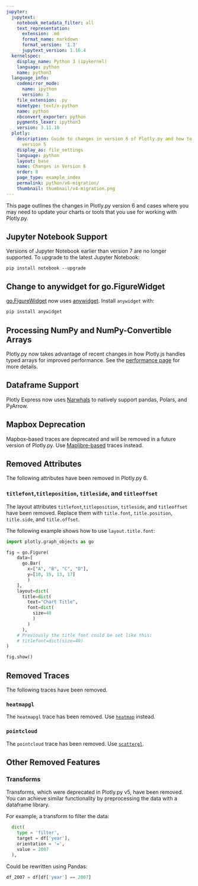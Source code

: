 ```yaml
---
jupyter:
  jupytext:
    notebook_metadata_filter: all
    text_representation:
      extension: .md
      format_name: markdown
      format_version: '1.3'
      jupytext_version: 1.16.4
  kernelspec:
    display_name: Python 3 (ipykernel)
    language: python
    name: python3
  language_info:
    codemirror_mode:
      name: ipython
      version: 3
    file_extension: .py
    mimetype: text/x-python
    name: python
    nbconvert_exporter: python
    pygments_lexer: ipython3
    version: 3.11.10
  plotly:
    description: Guide to changes in version 6 of Plotly.py and how to migrate from
      version 5
    display_as: file_settings
    language: python
    layout: base
    name: Changes in Version 6
    order: 8
    page_type: example_index
    permalink: python/v6-migration/
    thumbnail: thumbnail/v4-migration.png
---
```


This page outlines the changes in Plotly.py version 6 and cases where you may need to update your charts or tools that you use for working with Plotly.py.

<!-- #region -->
## Jupyter Notebook Support

Versions of Jupyter Notebook earlier than version 7 are no longer supported. To upgrade to the latest Jupyter Notebook:

```
pip install notebook --upgrade
```

## Change to anywidget for go.FigureWidget

[go.FigureWidget](https://plotly.com/python/figurewidget/) now uses [anywidget](https://anywidget.dev/). Install `anywidget` with:

```python
pip install anywidget
```

## Processing NumPy and NumPy-Convertible Arrays

Plotly.py now takes advantage of recent changes in how Plotly.js handles typed arrays for improved performance. See the [performance page](python/performance/) for more details.

## Dataframe Support

Plotly Express now uses [Narwhals](https://narwhals-dev.github.io/narwhals/) to natively support pandas, Polars, and PyArrow.

## Mapbox Deprecation

Mapbox-based traces are deprecated and will be removed in a future version of Plotly.py. Use [Maplibre-based](https://plotly.com/python/mapbox-to-maplibre/) traces instead.

## Removed Attributes

The following attributes have been removed in Plotly.py 6.

### `titlefont`,`titleposition`, `titleside`, and `titleoffset`

The layout attributes `titlefont`,`titleposition`, `titleside`, and `titleoffset` have been removed. Replace them with `title.font`, `title.position`, `title.side`, and `title.offset`.

The following example shows how to use `layout.title.font`:

```python
import plotly.graph_objects as go

fig = go.Figure(
    data=[
      go.Bar(
        x=["A", "B", "C", "D"],
        y=[10, 15, 13, 17]
        )
    ],
    layout=dict(
      title=dict(
        text="Chart Title",
        font=dict(
          size=40
          )
        )
      ),
    # Previously the title font could be set like this:
    # titlefont=dict(size=40)
)

fig.show()
```

## Removed Traces

The following traces have been removed.

### `heatmapgl`

The `heatmapgl` trace has been removed. Use [`heatmap`](/python/heatmaps/) instead.


### `pointcloud`

The `pointcloud` trace has been removed. Use [`scattergl`](/python/reference/scattergl/).

<!-- #endregion -->

<!-- #region -->
## Other Removed Features

### Transforms

Transforms, which were deprecated in Plotly.py v5, have been removed. You can achieve similar functionality by preprocessing the data with a dataframe library.

For example, a transform to filter the data:

```python
  dict(
    type = 'filter',
    target = df['year'],
    orientation = '=',
    value = 2007
  ),
```

Could be rewritten using Pandas:

```python
df_2007 = df[df['year'] == 2007]
```
<!-- #endregion -->
